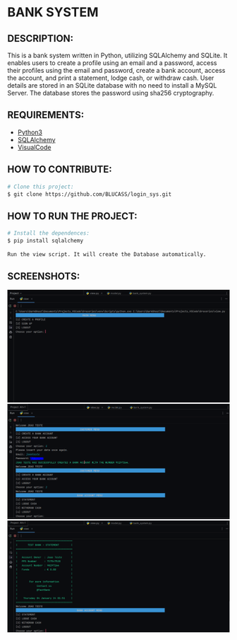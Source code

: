 # BANK SYSTEM

## DESCRIPTION:
This is a bank system written in Python, utilizing SQLAlchemy and SQLite. It enables users to create a profile using an email and a password, access their profiles using the email and password, create a bank account, access the account, and print a statement, lodge cash, or withdraw cash. User details are stored in an SQLite database with no need to install a MySQL Server. The database stores the password using sha256 cryptography.

## REQUIREMENTS:
- [Python3](https://docs.python.org/3/)
- [SQLAlchemy](https://www.sqlalchemy.org)
- [VisualCode](https://code.visualstudio.com/docs)

## HOW TO CONTRIBUTE:
```bash
# Clone this project:
$ git clone https://github.com/BLUCASS/login_sys.git
```

## HOW TO RUN THE PROJECT:
```bash
# Install the dependences:
$ pip install sqlalchemy
```
```bash
Run the view script. It will create the Database automatically.
```

## SCREENSHOTS:
<img alt="Main menu" src="/img1.PNG"><br>
<img alt="Customer menu" src="/img2.PNG"><br>
<img alt="Bank Statement" src="/statement.PNG">